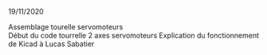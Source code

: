 19/11/2020

Assemblage tourelle servomoteurs <br/>
Début du code tourrelle 2 axes servomoteurs
Explication du fonctionnement de Kicad à Lucas Sabatier

